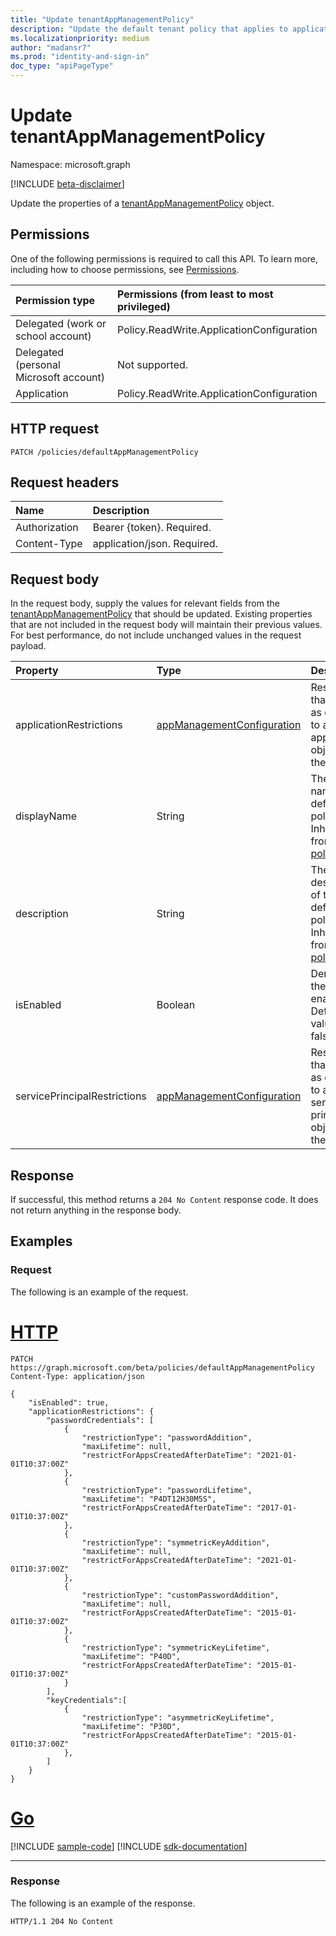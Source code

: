 ```yaml
---
title: "Update tenantAppManagementPolicy"
description: "Update the default tenant policy that applies to applications and service principals objects."
ms.localizationpriority: medium
author: "madansr7"
ms.prod: "identity-and-sign-in"
doc_type: "apiPageType"
---
```


# Update tenantAppManagementPolicy

Namespace: microsoft.graph

[!INCLUDE [beta-disclaimer](../../includes/beta-disclaimer.md)]

Update the properties of a [tenantAppManagementPolicy](../resources/tenantAppManagementPolicy.md) object.

## Permissions

One of the following permissions is required to call this API. To learn more, including how to choose permissions, see [Permissions](/graph/permissions-reference).

| Permission type                        | Permissions (from least to most privileged) |
| :------------------------------------- | :------------------------------------------ |
| Delegated (work or school account)     | Policy.ReadWrite.ApplicationConfiguration   |
| Delegated (personal Microsoft account) | Not supported.                              |
| Application                            | Policy.ReadWrite.ApplicationConfiguration   |

## HTTP request

<!-- { "blockType": "ignored" } -->

```http
PATCH /policies/defaultAppManagementPolicy
```

## Request headers

| Name          | Description                 |
| :------------ | :-------------------------- |
| Authorization | Bearer {token}. Required.   |
| Content-Type  | application/json. Required. |

## Request body

In the request body, supply the values for relevant fields from the [tenantAppManagementPolicy](../resources/tenantAppManagementPolicy.md) that should be updated. Existing properties that are not included in the request body will maintain their previous values. For best performance, do not include unchanged values in the request payload.

| Property                     | Type                                                                     | Description                                                                                      |
| :--------------------------- | :----------------------------------------------------------------------- | :----------------------------------------------------------------------------------------------- |
| applicationRestrictions      | [appManagementConfiguration](../resources/appManagementConfiguration.md) | Restrictions that apply as default to all application objects in the tenant.                     |
| displayName                  | String                                                                   | The display name of the default policy. Inherited from [policyBase](../resources/policybase.md). |
| description                  | String                                                                   | The description of the default policy. Inherited from [policyBase](../resources/policybase.md).  |
| isEnabled                    | Boolean                                                                  | Denotes if the policy is enabled. Default value is false.                                        |
| servicePrincipalRestrictions | [appManagementConfiguration](../resources/appManagementConfiguration.md) | Restrictions that apply as default to all service principal objects in the tenant.               |

## Response

If successful, this method returns a `204 No Content` response code. It does not return anything in the response body.

## Examples

### Request

The following is an example of the request.

# [HTTP](#tab/http)

<!-- {
  "blockType": "request",
  "name": "update_tenantAppManagementPolicy"
}-->

```msgraph-interactive
PATCH https://graph.microsoft.com/beta/policies/defaultAppManagementPolicy
Content-Type: application/json

{
    "isEnabled": true,
    "applicationRestrictions": {
        "passwordCredentials": [
            {
                "restrictionType": "passwordAddition",
                "maxLifetime": null,
                "restrictForAppsCreatedAfterDateTime": "2021-01-01T10:37:00Z"
            },
            {
                "restrictionType": "passwordLifetime",
                "maxLifetime": "P4DT12H30M5S",
                "restrictForAppsCreatedAfterDateTime": "2017-01-01T10:37:00Z"
            },
            {
                "restrictionType": "symmetricKeyAddition",
                "maxLifetime": null,
                "restrictForAppsCreatedAfterDateTime": "2021-01-01T10:37:00Z"
            },
            {
                "restrictionType": "customPasswordAddition",
                "maxLifetime": null,
                "restrictForAppsCreatedAfterDateTime": "2015-01-01T10:37:00Z"
            },
            {
                "restrictionType": "symmetricKeyLifetime",
                "maxLifetime": "P40D",
                "restrictForAppsCreatedAfterDateTime": "2015-01-01T10:37:00Z"
            }
        ],
        "keyCredentials":[
            {
                "restrictionType": "asymmetricKeyLifetime",
                "maxLifetime": "P30D",
                "restrictForAppsCreatedAfterDateTime": "2015-01-01T10:37:00Z"
            },
        ]
    }
}
```

# [Go](#tab/go)
[!INCLUDE [sample-code](../includes/snippets/go/update-tenantappmanagementpolicy-go-snippets.md)]
[!INCLUDE [sdk-documentation](../includes/snippets/snippets-sdk-documentation-link.md)]

---

### Response

The following is an example of the response.

<!-- {
  "blockType": "response",
  "truncated": false
} -->

```http
HTTP/1.1 204 No Content
```

<!-- uuid: 16cd6b66-4b1a-43a1-adaf-3a886856ed98
2019-02-04 14:57:30 UTC -->
<!-- {
  "type": "#page.annotation",
  "description": "Update tenantAppManagementPolicy",
  "keywords": "",
  "section": "documentation",
  "tocPath": ""
}-->
